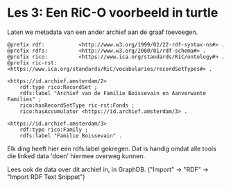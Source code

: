 # Les 3: Een RiC-O voorbeeld in turtle

Laten we metadata van een ander archief aan de graaf toevoegen.
```
@prefix rdf:           <http://www.w3.org/1999/02/22-rdf-syntax-ns#> .
@prefix rdfs:          <http://www.w3.org/2000/01/rdf-schema#> .
@prefix rico:          <https://www.ica.org/standards/RiC/ontology#> .
@prefix ric-rst:       <https://www.ica.org/standards/RiC/vocabularies/recordSetTypes#> .

<https://id.archief.amsterdam/2> 
	rdf:type rico:RecordSet ;
	rdfs:label "Archief van de Familie Boissevain en Aanverwante Families" ;
	rico:hasRecordSetType ric-rst:Fonds ;
    rico:hasAccumulator <https://id.archief.amsterdam/3> .

<https://id.archief.amsterdam/3>
	rdf:type rico:Family ;
	rdfs:label "Familie Boissevain" . 
```

Elk ding heeft hier een rdfs:label gekregen. Dat is handig omdat alle tools die linked data 'doen' hiermee overweg kunnen.

Lees ook de data over dit archief in, in GraphDB.
("Import" -> "RDF" -> "Import RDF Text Snippet")

